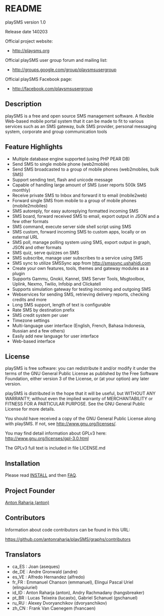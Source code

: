 # README

playSMS version 1.0

Release date 140203

Official project website:

  * http://playsms.org

Official playSMS user group forum and mailing list:

  * http://groups.google.com/group/playsmsusergroup

Official playSMS Facebook page:

  * http://facebook.com/playsmsusergroup

## Description

playSMS is a free and open source SMS management software. A flexible Web-based
mobile portal system that it can be made to fit to various services such as an
SMS gateway, bulk SMS provider, personal messaging system, corporate and group
communication tools

## Feature Highlights

  * Multiple database engine supported (using PHP PEAR DB)
  * Send SMS to single mobile phone (web2mobile)
  * Send SMS broadcasted to a group of mobile phones (web2mobiles, bulk SMS)
  * Support sending text, flash and unicode message
  * Capable of handling large amount of SMS (user reports 500k SMS monthly)
  * Receive private SMS to Inbox and forward it to email (mobile2web)
  * Forward single SMS from mobile to a group of mobile phones (mobile2mobiles)
  * SMS autoreply, for easy autoreplying formatted incoming SMS
  * SMS board, forward received SMS to email, export output in JSON and a few other formats
  * SMS command, execute server side shell script using SMS
  * SMS custom, forward incoming SMS to custom apps, locally or on external URL
  * SMS poll, manage polling system using SMS, export output in graph, JSON and other formats
  * SMS quiz, serve quizzes on SMS
  * SMS subscribe, manage user subscribes to a service using SMS
  * SMS sync to utilize SMSSync app from http://smssync.ushahidi.com
  * Create your own features, tools, themes and gateway modules as a plugin
  * Supports Gammu, Gnokii, Kannel, SMS Server Tools, Msgtoolbox, Uplink, Nexmo, Twilio, Infobip and Clickatell
  * Supports simulation gateway for testing incoming and outgoing SMS
  * Webservices for sending SMS, retrieving delivery reports, checking credits and more
  * Long SMS support, length of text is configurable
  * Rate SMS by destination prefix
  * SMS credit system per user
  * Timezone settings
  * Multi-language user interface (English, French, Bahasa Indonesia, Russian and a few others)
  * Easily add new language for user interface
  * Web-based interface

## License

playSMS is free software: you can redistribute it and/or modify it under the
terms of the GNU General Public License as published by the Free Software
Foundation, either version 3 of the License, or (at your option) any later
version.

playSMS is distributed in the hope that it will be useful, but WITHOUT ANY
WARRANTY; without even the implied warranty of MERCHANTABILITY or FITNESS FOR
A PARTICULAR PURPOSE.  See the GNU General Public License for more details.

You should have received a copy of the GNU General Public License along with
playSMS. If not, see <http://www.gnu.org/licenses/>.

You may find detail information about GPLv3 here:
http://www.gnu.org/licenses/gpl-3.0.html

The GPLv3 full text is included in file LICENSE.md

## Installation

Please read [INSTALL](documents/INSTALL.md "playSMS installation document")
and then [FAQ](documents/FAQ.md "Frequently Asked Questions").

## Project Founder

[Anton Raharja (anton)](http://antonraharja.com "Anton Raharja")

## Contributors

Information about code contributors can be found in this URL:

https://github.com/antonraharja/playSMS/graphs/contributors

## Translators

  * ca_ES	: Joan (aseques)
  * de_DE	: Andre Gronwald (andre)
  * es_VE	: Alfredo Hernandez (alfredo)
  * fr_FR	: Emmanuel Chanson (emmanuel), Elingui Pascal Uriel (elinguiuriel)
  * id_ID	: Anton Raharja (anton), Andry Rachmadany (hangsbreaker)
  * pt_BR	: Lucas Teixeira (lucastx), Gabriel Schanuel (gschanuel)
  * ru_RU	: Alexey Dvoryanchikov (dvoryanchikov)
  * zh_CN	: Frank Van Caenegem (fvancaen)
